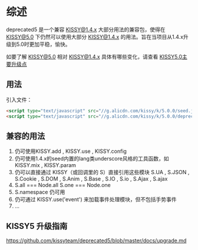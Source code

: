 # 综述

deprecated5 是一个兼容 KISSY@1.4.x 大部分用法的兼容包，使得在 KISSY@5.0 下仍然可以使用大部分 KISSY@1.4.x 的用法。旨在当项目从1.4.x升级到5.0时更加平稳，愉快。

如要了解 KISSY@5.0 相对 KISSY@1.4.x 具体有哪些变化，请查看 [KISSY5.0主要升级点](http://gitlab.alibaba-inc.com/wongguang.wg/kissy-up/tree/master/document/1.4-to-1.5)

## 用法

引入文件：

```html
<script type="text/javascript" src="//g.alicdn.com/kissy/k/5.0.0/seed.js,util.js,querystring.js" data-config='{combine:true}'></script>
<script type="text/javascript" src="//g.alicdn.com/kissy/k/5.0.0/deprecated-5/deprecated.js"></script>
```

## 兼容的用法

1. 仍可使用KISSY.add , KISSY.use , KISSY.config 
2. 仍可使用1.4.x的seed内置的lang类underscore风格的工具函数，如 KISSY.mix , KISSY.param
3. 仍可以直接通过 KISSY（或回调里的 S）直接引用这些模块 S.UA , S.JSON , S.Cookie , S.DOM , S.Anim , S.Base , S.IO , S.io , S.Ajax , S.ajax
4. S.all === Node.all  S.one === Node.one
5. S.namespace 仍可用
6. 仍可通过 KISSY.use('event') 来加载事件处理模块，但不包括手势事件
7. ...


## KISSY5 升级指南

https://github.com/kissyteam/deprecated5/blob/master/docs/upgrade.md